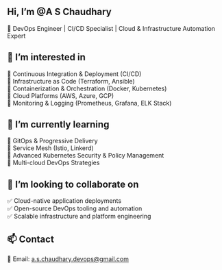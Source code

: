 ## Hi, I’m @A S Chaudhary

🚀 DevOps Engineer | CI/CD Specialist | Cloud & Infrastructure Automation Expert

## 👀 I’m interested in

🔹 Continuous Integration & Deployment (CI/CD)  
🔹 Infrastructure as Code (Terraform, Ansible)  
🔹 Containerization & Orchestration (Docker, Kubernetes)  
🔹 Cloud Platforms (AWS, Azure, GCP)  
🔹 Monitoring & Logging (Prometheus, Grafana, ELK Stack)

## 🌱 I’m currently learning

📌 GitOps & Progressive Delivery  
📌 Service Mesh (Istio, Linkerd)  
📌 Advanced Kubernetes Security & Policy Management  
📌 Multi-cloud DevOps Strategies

## 💞️ I’m looking to collaborate on

✅ Cloud-native application deployments  
✅ Open-source DevOps tooling and automation  
✅ Scalable infrastructure and platform engineering

## 📫 Contact

📧 Email: a.s.chaudhary.devops@gmail.com
